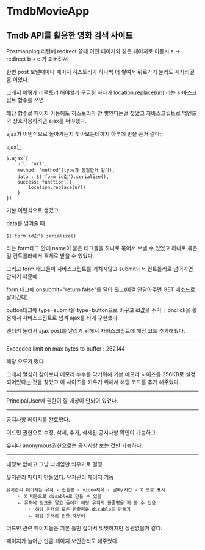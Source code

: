 # TmdbMovieApp
## Tmdb API를 활용한 영화 검색 사이트

Postmapping 리턴에 redirect 쓸때 이전 페이지와 같은 페이지로 이동시 a -> redirect b-> c 가 되버려서 

한번 post 보낼때마다 페이지 히스토리가 하나씩 더 쌓여서 뒤로가기 눌러도 제자리걸음 이었다. 

그래서 어떻게 리팩토리 해야할까 구글링 하다가 location.replace(url) 라는 자바스크립트 함수를 쓰면 

해당 함수로 페이지 이동해도 히스토리가 안 쌓인다는걸 찾았고 자바스크립트로 백엔드와 상호작용하려면 ajax를 써야했다.

ajax가 어떤식으로 돌아가는지 찾아보는데까지 하루에 반을 쓴거 같다;;

ajax는 

    $.ajax({
        url: 'url', 
        method: 'method'(type과 동일한거 같다), 
        data : $('form id값').serialize(), 
        success: function(){
            location.replace(url)
        } 
    }) 

기본 이런식으로 생겼고 

data를 넘겨줄 때 

    $('form id값').serialize()

라는 form태그 안에 name이 붙은 태그들을 하나로 묶어서 보낼 수 있었고 하나로 묶은걸 컨트롤러에서 객체로 받을 수 있었다. 

그리고 form 태그들이 자바스크립트를 거치지않고 submit되서 컨트롤러로 넘어가면 안되기 떄문에 

form 태그에 onsubmit="return false"를 달아 줬고(이걸 안달아주면 GET 메소드로 날아간다) 

button태그에 type=submit을 type=button으로 바꾸고 id값을 주거나 onclick을 활용해서 자바스크립트로 넘겨 ajax를 타게 구현했다. 

엔터키 눌러서 ajax post를 날리기 위해서 자바스크립트에 해당 코드 추가해줬다.

---

Exceeded limit on max bytes to buffer : 262144

해당 오류가 떴다. 

그래서 열심히 찾아보니 메모리 누수를 막기위해 기본 메모리 사이즈를 256KB로 설정 되어있다는 것을 찾았고 
이 사이즈를 키우기 위해서 해당 코드를 추가 해주었다.

---

PrincipalUser에 권한이 잘 매칭이 안되어 있었다.

---

공지사항 페이지를 완료했다. 

어드민 권한으로 수정, 삭제, 추가, 삭제된 공지사항 확인이 가능하고 

유저나 anonymous권한으로는 공지사항 보는 것만 가능하다.

---

내정보 없애고 그냥 닉네임만 띄우기로 결정

유저관리 페이지 만들었다.
유저관리 페이지 기능

    유저관리 페이지는 유저 - 한줄평 - video제목 - 날짜/시간 - X 으로 표시
        ㄴ X 버튼으로 disable로 만들 수 있음
        ㄴ 유저에 링크를 달고 들어가 해당 유저의 한줄평을 쫙 볼 수 있음
            ㄴ 해당 유저의 모든 한줄평을 disable로 만들기
            ㄴ 해당 유저의 권한 재부여
어드민 관련 페이지들은 기본 틀만 잡아서 밋밋하지만 상관없을거 같다.

페이지가 늘어난 만큼 페이지 보안관리도 해주었다.